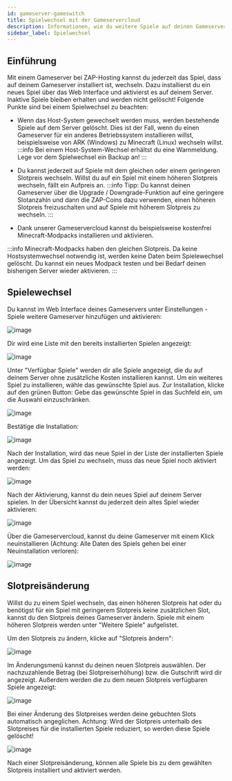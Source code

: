 ```yaml
---
id: gameserver-gameswitch
title: Spielwechsel mit der Gameservercloud
description: Informationen, wie du weitere Spiele auf deinen Gameserver von ZAP-Hosting.com installieren und zwischen den Spielen wechseln kannst - ZAP-Hosting.com Dokumentation
sidebar_label: Spielwechsel
---
```


## Einführung

Mit einem Gameserver bei ZAP-Hosting kannst du jederzeit das Spiel, dass auf deinem Gameserver installiert ist, wechseln.
Dazu installierst du ein neues Spiel über das Web Interface und aktivierst es auf deinem Server. Inaktive Spiele bleiben erhalten und werden nicht gelöscht!
Folgende Punkte sind bei einem Spielwechsel zu beachten:

* Wenn das Host-System gewechselt werden muss, werden bestehende Spiele auf dem Server gelöscht. Dies ist der Fall, wenn du einen Gameserver für ein anderes Betriebssystem installieren willst, beispielsweise von ARK (Windows) zu Minecraft (Linux) wechseln willst.
:::info
Bei einem Host-System-Wechsel erhältst du eine Warnmeldung. Lege vor dem Spielwechsel ein Backup an!
:::
* Du kannst jederzeit auf Spiele mit dem gleichen oder einem geringeren Slotpreis wechseln. Willst du auf ein Spiel mit einem höheren Slotpreis wechseln, fällt ein Aufpreis an.
:::info
Tipp: Du kannst deinen Gameserver über die Upgrade / Downgrade-Funktion auf eine geringere Slotanzahln und dann die ZAP-Coins dazu verwenden, einen höheren Slotpreis freizuschalten und auf Spiele mit höherem Slotpreis zu wechseln.
:::

* Dank unserer Gameservercloud kannst du beispielsweise kostenfrei Minecraft-Modpacks installieren und aktivieren.

:::info
Minecraft-Modpacks haben den gleichen Slotpreis. Da keine Hostsystemwechsel notwendig ist, werden keine Daten beim Spielewechsel gelöscht. Du kannst ein neues Modpack testen und bei Bedarf deinen bisherigen Server wieder aktivieren.
:::

## Spielewechsel

Du kannst im Web Interface deines Gameservers unter Einstellungen - Spiele weitere Gameserver hinzufügen und aktivieren:

![image](https://user-images.githubusercontent.com/13604413/159170825-a17edb2f-c46c-4444-aa4d-561b6f333134.png)

Dir wird eine Liste mit den bereits installierten Spielen angezeigt:

![image](https://user-images.githubusercontent.com/13604413/159170827-f936b73e-94c1-48c4-b8ea-28975a1c6d25.png)

Unter "Verfügbar Spiele" werden dir alle Spiele angezeigt, die du auf deinem Server ohne zusätzliche Kosten installieren kannst. Um ein weiteres Spiel zu installieren, wähle das gewünschte Spiel aus. Zur Installation, klicke auf den grünen Button:
Gebe das gewünschte Spiel in das Suchfeld ein, um die Auswahl einzuschränken.

![image](https://user-images.githubusercontent.com/13604413/159170831-ae8019f7-17fc-424f-a4c8-99e2c65047cf.png)

Bestätige die Installation:

![image](https://user-images.githubusercontent.com/13604413/159170834-222f027f-0c3e-42ae-96c2-415d22db2d2a.png)

Nach der Installation, wird das neue Spiel in der Liste der installierten Spiele angezeigt. Um das Spiel zu wechseln, muss das neue Spiel noch aktiviert werden:

![image](https://user-images.githubusercontent.com/13604413/159170836-829b5596-e4cd-42df-930d-ddb481864198.png)

Nach der Aktivierung, kannst du dein neues Spiel auf deinem Server spielen. In der Übersicht kannst du jederzeit dein altes Spiel wieder aktivieren:

![image](https://user-images.githubusercontent.com/13604413/159170838-d3c792fa-4684-4560-8e07-dfa227603d01.png)

Über die Gameservercloud, kannst du deine Gameserver mit einem Klick neuinstallieren (Achtung: Alle Daten des Spiels gehen bei einer Neuinstallation verloren):

![image](https://user-images.githubusercontent.com/13604413/159170841-d6c08d01-6393-45a7-ac7d-54bc8bc14e0c.png)

## Slotpreisänderung

Willst du zu einem Spiel wechseln, das einen höheren Slotpreis hat oder du benötigst für ein Spiel mit geringerem Slotpreis keine zusätzlichen Slot, kannst du den Slotpreis deines Gameserver ändern.
Spiele mit einem höheren Slotpreis werden unter "Weitere Spiele" aufgelistet.

Um den Slotpreis zu ändern, klicke auf "Slotpreis ändern":

![image](https://user-images.githubusercontent.com/13604413/159170844-e0b4a9d6-e0a5-48da-a840-5f51a6a6eb30.png)

Im Änderungsmenü kannst du deinen neuen Slotpreis auswählen. Der nachzuzahlende Betrag (bei Slotpreiserhöhung) bzw. die Gutschrift wird dir angezeigt. Außerdem werden die zu dem neuen Slotpreis verfügbaren Spiele angezeigt:

![image](https://user-images.githubusercontent.com/13604413/159170847-33972191-3c8c-46eb-9549-857b903d3e6f.png)

Bei einer Änderung des Slotpreises werden deine gebuchten Slots automatisch angeglichen. Achtung: Wird der Slotpreis unterhalb des Slotpreises für die installierten Spiele reduziert, so werden diese Spiele gelöscht!

![image](https://user-images.githubusercontent.com/13604413/159170851-18689a22-7ac4-4697-95ab-0ec179c7560d.png)

Nach einer Slotpreisänderung, können alle Spiele bis zu dem gewählten Slotpreis installiert und aktiviert werden.
